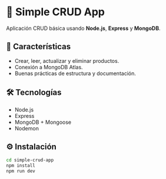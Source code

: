 # 🚀 Simple CRUD App

Aplicación CRUD básica usando **Node.js**, **Express** y **MongoDB**.

## 📌 Características
- Crear, leer, actualizar y eliminar productos.
- Conexión a MongoDB Atlas.
- Buenas prácticas de estructura y documentación.

## 🛠️ Tecnologías
- Node.js
- Express
- MongoDB + Mongoose
- Nodemon

## ⚙️ Instalación
```bash
cd simple-crud-app
npm install
npm run dev
